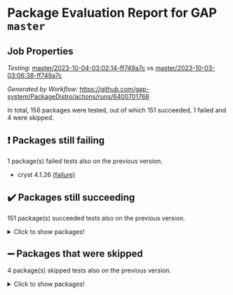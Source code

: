 # Package Evaluation Report for GAP `master`

## Job Properties

*Testing:* [master/2023-10-04-03:02:14-ff749a7c](https://github.com/gap-system/PackageDistro/blob/data/reports/master/2023-10-04-03:02:14-ff749a7c) vs [master/2023-10-03-03:06:38-ff749a7c](https://github.com/gap-system/PackageDistro/blob/data/reports/master/2023-10-03-03:06:38-ff749a7c)

*Generated by Workflow:* https://github.com/gap-system/PackageDistro/actions/runs/6400701768

In total, 156 packages were tested, out of which 151 succeeded, 1 failed and 4 were skipped.

## :exclamation: Packages still failing

1 package(s) failed tests also on the previous version.
- cryst 4.1.26 [(failure)](https://github.com/gap-system/PackageDistro/actions/runs/6400701768/job/17375177933)

## :heavy_check_mark: Packages still succeeding

151 package(s) succeeded tests also on the previous version.
<details><summary>Click to show packages!</summary>

- 4ti2interface 2023.02-04 [(success)](https://github.com/gap-system/PackageDistro/actions/runs/6400701768/job/17375173074)
- ace 5.6.2 [(success)](https://github.com/gap-system/PackageDistro/actions/runs/6400701768/job/17375173274)
- aclib 1.3.2 [(success)](https://github.com/gap-system/PackageDistro/actions/runs/6400701768/job/17375173382)
- agt 0.3.1 [(success)](https://github.com/gap-system/PackageDistro/actions/runs/6400701768/job/17375173506)
- alnuth 3.2.1 [(success)](https://github.com/gap-system/PackageDistro/actions/runs/6400701768/job/17375173662)
- anupq 3.3.0 [(success)](https://github.com/gap-system/PackageDistro/actions/runs/6400701768/job/17375175494)
- atlasrep 2.1.7 [(success)](https://github.com/gap-system/PackageDistro/actions/runs/6400701768/job/17375175747)
- autodoc 2023.06.19 [(success)](https://github.com/gap-system/PackageDistro/actions/runs/6400701768/job/17375175883)
- automata 1.15 [(success)](https://github.com/gap-system/PackageDistro/actions/runs/6400701768/job/17375176007)
- automgrp 1.3.2 [(success)](https://github.com/gap-system/PackageDistro/actions/runs/6400701768/job/17375176165)
- autpgrp 1.11 [(success)](https://github.com/gap-system/PackageDistro/actions/runs/6400701768/job/17375176302)
- cap 2023.09-10 [(success)](https://github.com/gap-system/PackageDistro/actions/runs/6400701768/job/17375176451)
- caratinterface 2.3.5 [(success)](https://github.com/gap-system/PackageDistro/actions/runs/6400701768/job/17375176582)
- cddinterface 2022.11.01 [(success)](https://github.com/gap-system/PackageDistro/actions/runs/6400701768/job/17375176680)
- circle 1.6.6 [(success)](https://github.com/gap-system/PackageDistro/actions/runs/6400701768/job/17375176825)
- classicpres 1.22 [(success)](https://github.com/gap-system/PackageDistro/actions/runs/6400701768/job/17375176988)
- cohomolo 1.6.11 [(success)](https://github.com/gap-system/PackageDistro/actions/runs/6400701768/job/17375177128)
- congruence 1.2.5 [(success)](https://github.com/gap-system/PackageDistro/actions/runs/6400701768/job/17375177278)
- corelg 1.56 [(success)](https://github.com/gap-system/PackageDistro/actions/runs/6400701768/job/17375177396)
- crime 1.6 [(success)](https://github.com/gap-system/PackageDistro/actions/runs/6400701768/job/17375177516)
- crisp 1.4.6 [(success)](https://github.com/gap-system/PackageDistro/actions/runs/6400701768/job/17375177676)
- crypting 0.10.4 [(success)](https://github.com/gap-system/PackageDistro/actions/runs/6400701768/job/17375177801)
- crystcat 1.1.10 [(success)](https://github.com/gap-system/PackageDistro/actions/runs/6400701768/job/17375178052)
- ctbllib 1.3.6 [(success)](https://github.com/gap-system/PackageDistro/actions/runs/6400701768/job/17375178160)
- cubefree 1.19 [(success)](https://github.com/gap-system/PackageDistro/actions/runs/6400701768/job/17375178300)
- curlinterface 2.3.2 [(success)](https://github.com/gap-system/PackageDistro/actions/runs/6400701768/job/17375178409)
- cvec 2.8.1 [(success)](https://github.com/gap-system/PackageDistro/actions/runs/6400701768/job/17375178540)
- datastructures 0.3.0 [(success)](https://github.com/gap-system/PackageDistro/actions/runs/6400701768/job/17375178637)
- deepthought 1.0.6 [(success)](https://github.com/gap-system/PackageDistro/actions/runs/6400701768/job/17375178740)
- design 1.8 [(success)](https://github.com/gap-system/PackageDistro/actions/runs/6400701768/job/17375178858)
- difsets 2.3.1 [(success)](https://github.com/gap-system/PackageDistro/actions/runs/6400701768/job/17375178975)
- digraphs 1.6.3 [(success)](https://github.com/gap-system/PackageDistro/actions/runs/6400701768/job/17375179072)
- edim 1.3.7 [(success)](https://github.com/gap-system/PackageDistro/actions/runs/6400701768/job/17375179171)
- example 4.3.4 [(success)](https://github.com/gap-system/PackageDistro/actions/runs/6400701768/job/17375179296)
- examplesforhomalg 2023.08-02 [(success)](https://github.com/gap-system/PackageDistro/actions/runs/6400701768/job/17375179406)
- factint 1.6.3 [(success)](https://github.com/gap-system/PackageDistro/actions/runs/6400701768/job/17375179511)
- ferret 1.0.9 [(success)](https://github.com/gap-system/PackageDistro/actions/runs/6400701768/job/17375179641)
- fga 1.5.0 [(success)](https://github.com/gap-system/PackageDistro/actions/runs/6400701768/job/17375179756)
- fining 1.5.6 [(success)](https://github.com/gap-system/PackageDistro/actions/runs/6400701768/job/17375179851)
- float 1.0.3 [(success)](https://github.com/gap-system/PackageDistro/actions/runs/6400701768/job/17375179958)
- format 1.4.3 [(success)](https://github.com/gap-system/PackageDistro/actions/runs/6400701768/job/17375180065)
- forms 1.2.9 [(success)](https://github.com/gap-system/PackageDistro/actions/runs/6400701768/job/17375180279)
- fplsa 1.2.6 [(success)](https://github.com/gap-system/PackageDistro/actions/runs/6400701768/job/17375180389)
- fr 2.4.12 [(success)](https://github.com/gap-system/PackageDistro/actions/runs/6400701768/job/17375180488)
- francy 2.0.3 [(success)](https://github.com/gap-system/PackageDistro/actions/runs/6400701768/job/17375180578)
- fwtree 1.3 [(success)](https://github.com/gap-system/PackageDistro/actions/runs/6400701768/job/17375180683)
- gapdoc 1.6.6 [(success)](https://github.com/gap-system/PackageDistro/actions/runs/6400701768/job/17375180793)
- gauss 2023.02-04 [(success)](https://github.com/gap-system/PackageDistro/actions/runs/6400701768/job/17375180911)
- gaussforhomalg 2023.08-01 [(success)](https://github.com/gap-system/PackageDistro/actions/runs/6400701768/job/17375181027)
- gbnp 1.0.5 [(success)](https://github.com/gap-system/PackageDistro/actions/runs/6400701768/job/17375181134)
- generalizedmorphismsforcap 2023.08-02 [(success)](https://github.com/gap-system/PackageDistro/actions/runs/6400701768/job/17375181219)
- genss 1.6.8 [(success)](https://github.com/gap-system/PackageDistro/actions/runs/6400701768/job/17375181322)
- gradedmodules 2023.08-01 [(success)](https://github.com/gap-system/PackageDistro/actions/runs/6400701768/job/17375181422)
- gradedringforhomalg 2023.08-01 [(success)](https://github.com/gap-system/PackageDistro/actions/runs/6400701768/job/17375181519)
- grape 4.9.0 [(success)](https://github.com/gap-system/PackageDistro/actions/runs/6400701768/job/17375181608)
- groupoids 1.73 [(success)](https://github.com/gap-system/PackageDistro/actions/runs/6400701768/job/17375181716)
- grpconst 2.6.4 [(success)](https://github.com/gap-system/PackageDistro/actions/runs/6400701768/job/17375181823)
- guarana 0.96.3 [(success)](https://github.com/gap-system/PackageDistro/actions/runs/6400701768/job/17375181909)
- guava 3.18 [(success)](https://github.com/gap-system/PackageDistro/actions/runs/6400701768/job/17375181984)
- hap 1.58 [(success)](https://github.com/gap-system/PackageDistro/actions/runs/6400701768/job/17375182064)
- hapcryst 0.1.15 [(success)](https://github.com/gap-system/PackageDistro/actions/runs/6400701768/job/17375182137)
- hecke 1.5.3 [(success)](https://github.com/gap-system/PackageDistro/actions/runs/6400701768/job/17375182201)
- help 3.5 [(success)](https://github.com/gap-system/PackageDistro/actions/runs/6400701768/job/17375182248)
- homalg 2023.08-02 [(success)](https://github.com/gap-system/PackageDistro/actions/runs/6400701768/job/17375182297)
- homalgtocas 2023.08-01 [(success)](https://github.com/gap-system/PackageDistro/actions/runs/6400701768/job/17375182359)
- idrel 2.45 [(success)](https://github.com/gap-system/PackageDistro/actions/runs/6400701768/job/17375182403)
- images 1.3.1 [(success)](https://github.com/gap-system/PackageDistro/actions/runs/6400701768/job/17375182468)
- intpic 0.3.0 [(success)](https://github.com/gap-system/PackageDistro/actions/runs/6400701768/job/17375182549)
- io 4.8.1 [(success)](https://github.com/gap-system/PackageDistro/actions/runs/6400701768/job/17375182629)
- io_forhomalg 2023.02-04 [(success)](https://github.com/gap-system/PackageDistro/actions/runs/6400701768/job/17375182695)
- irredsol 1.4.4 [(success)](https://github.com/gap-system/PackageDistro/actions/runs/6400701768/job/17375182806)
- json 2.1.1 [(success)](https://github.com/gap-system/PackageDistro/actions/runs/6400701768/job/17375182974)
- jupyterkernel 1.5.0 [(success)](https://github.com/gap-system/PackageDistro/actions/runs/6400701768/job/17375183171)
- jupyterviz 1.5.6 [(success)](https://github.com/gap-system/PackageDistro/actions/runs/6400701768/job/17375183324)
- kan 1.36 [(success)](https://github.com/gap-system/PackageDistro/actions/runs/6400701768/job/17375183456)
- kbmag 1.5.11 [(success)](https://github.com/gap-system/PackageDistro/actions/runs/6400701768/job/17375183604)
- laguna 3.9.6 [(success)](https://github.com/gap-system/PackageDistro/actions/runs/6400701768/job/17375183745)
- liealgdb 2.2.1 [(success)](https://github.com/gap-system/PackageDistro/actions/runs/6400701768/job/17375183910)
- liepring 2.8 [(success)](https://github.com/gap-system/PackageDistro/actions/runs/6400701768/job/17375184053)
- liering 2.4.2 [(success)](https://github.com/gap-system/PackageDistro/actions/runs/6400701768/job/17375184181)
- linearalgebraforcap 2023.09-03 [(success)](https://github.com/gap-system/PackageDistro/actions/runs/6400701768/job/17375184289)
- localizeringforhomalg 2023.08-02 [(success)](https://github.com/gap-system/PackageDistro/actions/runs/6400701768/job/17375184411)
- loops 3.4.3 [(success)](https://github.com/gap-system/PackageDistro/actions/runs/6400701768/job/17375184512)
- lpres 1.0.3 [(success)](https://github.com/gap-system/PackageDistro/actions/runs/6400701768/job/17375184611)
- majoranaalgebras 1.5.1 [(success)](https://github.com/gap-system/PackageDistro/actions/runs/6400701768/job/17375184721)
- mapclass 1.4.6 [(success)](https://github.com/gap-system/PackageDistro/actions/runs/6400701768/job/17375184827)
- matgrp 0.70 [(success)](https://github.com/gap-system/PackageDistro/actions/runs/6400701768/job/17375184947)
- matricesforhomalg 2023.08-02 [(success)](https://github.com/gap-system/PackageDistro/actions/runs/6400701768/job/17375185075)
- modisom 2.5.4 [(success)](https://github.com/gap-system/PackageDistro/actions/runs/6400701768/job/17375185191)
- modulepresentationsforcap 2023.09-01 [(success)](https://github.com/gap-system/PackageDistro/actions/runs/6400701768/job/17375185300)
- modules 2023.08-02 [(success)](https://github.com/gap-system/PackageDistro/actions/runs/6400701768/job/17375185409)
- monoidalcategories 2023.08-11 [(success)](https://github.com/gap-system/PackageDistro/actions/runs/6400701768/job/17375185507)
- nconvex 2022.09-01 [(success)](https://github.com/gap-system/PackageDistro/actions/runs/6400701768/job/17375185615)
- nilmat 1.4.2 [(success)](https://github.com/gap-system/PackageDistro/actions/runs/6400701768/job/17375185721)
- nock 1.5 [(success)](https://github.com/gap-system/PackageDistro/actions/runs/6400701768/job/17375185831)
- normalizinterface 1.3.6 [(success)](https://github.com/gap-system/PackageDistro/actions/runs/6400701768/job/17375185957)
- nq 2.5.10 [(success)](https://github.com/gap-system/PackageDistro/actions/runs/6400701768/job/17375186075)
- numericalsgps 1.3.1 [(success)](https://github.com/gap-system/PackageDistro/actions/runs/6400701768/job/17375186226)
- openmath 11.5.3 [(success)](https://github.com/gap-system/PackageDistro/actions/runs/6400701768/job/17375186365)
- orb 4.9.0 [(success)](https://github.com/gap-system/PackageDistro/actions/runs/6400701768/job/17375186585)
- packagemanager 1.4.1 [(success)](https://github.com/gap-system/PackageDistro/actions/runs/6400701768/job/17375186674)
- patternclass 2.4.3 [(success)](https://github.com/gap-system/PackageDistro/actions/runs/6400701768/job/17375186806)
- permut 2.0.4 [(success)](https://github.com/gap-system/PackageDistro/actions/runs/6400701768/job/17375186921)
- polenta 1.3.10 [(success)](https://github.com/gap-system/PackageDistro/actions/runs/6400701768/job/17375187034)
- polymaking 0.8.6 [(success)](https://github.com/gap-system/PackageDistro/actions/runs/6400701768/job/17375187141)
- primgrp 3.4.4 [(success)](https://github.com/gap-system/PackageDistro/actions/runs/6400701768/job/17375187239)
- profiling 2.5.4 [(success)](https://github.com/gap-system/PackageDistro/actions/runs/6400701768/job/17375187335)
- qpa 1.34 [(success)](https://github.com/gap-system/PackageDistro/actions/runs/6400701768/job/17375187442)
- quagroup 1.8.3 [(success)](https://github.com/gap-system/PackageDistro/actions/runs/6400701768/job/17375187589)
- radiroot 2.9 [(success)](https://github.com/gap-system/PackageDistro/actions/runs/6400701768/job/17375187692)
- rcwa 4.7.1 [(success)](https://github.com/gap-system/PackageDistro/actions/runs/6400701768/job/17375187822)
- rds 1.8 [(success)](https://github.com/gap-system/PackageDistro/actions/runs/6400701768/job/17375187929)
- recog 1.4.2 [(success)](https://github.com/gap-system/PackageDistro/actions/runs/6400701768/job/17375188059)
- repndecomp 1.3.0 [(success)](https://github.com/gap-system/PackageDistro/actions/runs/6400701768/job/17375188198)
- repsn 3.1.1 [(success)](https://github.com/gap-system/PackageDistro/actions/runs/6400701768/job/17375188319)
- resclasses 4.7.3 [(success)](https://github.com/gap-system/PackageDistro/actions/runs/6400701768/job/17375188444)
- ringsforhomalg 2023.08-02 [(success)](https://github.com/gap-system/PackageDistro/actions/runs/6400701768/job/17375188660)
- sco 2023.08-01 [(success)](https://github.com/gap-system/PackageDistro/actions/runs/6400701768/job/17375188762)
- scscp 2.4.1 [(success)](https://github.com/gap-system/PackageDistro/actions/runs/6400701768/job/17375188857)
- semigroups 5.3.1 [(success)](https://github.com/gap-system/PackageDistro/actions/runs/6400701768/job/17375188954)
- sglppow 2.3 [(success)](https://github.com/gap-system/PackageDistro/actions/runs/6400701768/job/17375189159)
- sgpviz 0.999.5 [(success)](https://github.com/gap-system/PackageDistro/actions/runs/6400701768/job/17375189299)
- simpcomp 2.1.14 [(success)](https://github.com/gap-system/PackageDistro/actions/runs/6400701768/job/17375189642)
- singular 2023.02.09 [(success)](https://github.com/gap-system/PackageDistro/actions/runs/6400701768/job/17375189766)
- sl2reps 1.1 [(success)](https://github.com/gap-system/PackageDistro/actions/runs/6400701768/job/17375189872)
- sla 1.5.3 [(success)](https://github.com/gap-system/PackageDistro/actions/runs/6400701768/job/17375189997)
- smallgrp 1.5.3 [(success)](https://github.com/gap-system/PackageDistro/actions/runs/6400701768/job/17375190094)
- smallsemi 0.6.13 [(success)](https://github.com/gap-system/PackageDistro/actions/runs/6400701768/job/17375190186)
- sonata 2.9.6 [(success)](https://github.com/gap-system/PackageDistro/actions/runs/6400701768/job/17375190353)
- sophus 1.27 [(success)](https://github.com/gap-system/PackageDistro/actions/runs/6400701768/job/17375190449)
- sotgrps 1.2 [(success)](https://github.com/gap-system/PackageDistro/actions/runs/6400701768/job/17375190566)
- spinsym 1.5.2 [(success)](https://github.com/gap-system/PackageDistro/actions/runs/6400701768/job/17375190698)
- standardff 1.0 [(success)](https://github.com/gap-system/PackageDistro/actions/runs/6400701768/job/17375190805)
- symbcompcc 1.3.2 [(success)](https://github.com/gap-system/PackageDistro/actions/runs/6400701768/job/17375190909)
- thelma 1.3 [(success)](https://github.com/gap-system/PackageDistro/actions/runs/6400701768/job/17375191021)
- tomlib 1.2.9 [(success)](https://github.com/gap-system/PackageDistro/actions/runs/6400701768/job/17375191144)
- toolsforhomalg 2023.07-01 [(success)](https://github.com/gap-system/PackageDistro/actions/runs/6400701768/job/17375191248)
- toric 1.9.5 [(success)](https://github.com/gap-system/PackageDistro/actions/runs/6400701768/job/17375191376)
- toricvarieties 2022.07.13 [(success)](https://github.com/gap-system/PackageDistro/actions/runs/6400701768/job/17375191477)
- transgrp 3.6.4 [(success)](https://github.com/gap-system/PackageDistro/actions/runs/6400701768/job/17375191607)
- ugaly 4.1.3 [(success)](https://github.com/gap-system/PackageDistro/actions/runs/6400701768/job/17375191754)
- unipot 1.5 [(success)](https://github.com/gap-system/PackageDistro/actions/runs/6400701768/job/17375191862)
- unitlib 4.2.0 [(success)](https://github.com/gap-system/PackageDistro/actions/runs/6400701768/job/17375191983)
- utils 0.84 [(success)](https://github.com/gap-system/PackageDistro/actions/runs/6400701768/job/17375192122)
- uuid 0.7 [(success)](https://github.com/gap-system/PackageDistro/actions/runs/6400701768/job/17375192237)
- walrus 0.9991 [(success)](https://github.com/gap-system/PackageDistro/actions/runs/6400701768/job/17375192366)
- wedderga 4.10.4 [(success)](https://github.com/gap-system/PackageDistro/actions/runs/6400701768/job/17375192453)
- xmod 2.91 [(success)](https://github.com/gap-system/PackageDistro/actions/runs/6400701768/job/17375192673)
- xmodalg 1.23 [(success)](https://github.com/gap-system/PackageDistro/actions/runs/6400701768/job/17375192792)
- yangbaxter 0.10.3 [(success)](https://github.com/gap-system/PackageDistro/actions/runs/6400701768/job/17375192888)
- zeromqinterface 0.14 [(success)](https://github.com/gap-system/PackageDistro/actions/runs/6400701768/job/17375192975)
</details>

## :heavy_minus_sign: Packages that were skipped

4 package(s) skipped tests also on the previous version.
<details><summary>Click to show packages!</summary>

- browse 1.8.21 [(skipped)](https://github.com/gap-system/PackageDistro/actions/runs/6400701768/job/17374673515)
- itc 1.5.1 [(skipped)](https://github.com/gap-system/PackageDistro/actions/runs/6400701768/job/17374673515)
- polycyclic 2.16 [(skipped)](https://github.com/gap-system/PackageDistro/actions/runs/6400701768/job/17374673515)
- xgap 4.31 [(skipped)](https://github.com/gap-system/PackageDistro/actions/runs/6400701768/job/17374673515)
</details>

